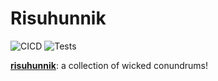 # Risuhunnik

<div>
  <img
    alt="CICD"
    src="https://github.com/mart-mihkel/risuhunnik/actions/workflows/main.yml/badge.svg"
  />
  <img
    alt="Tests"
    src="https://github.com/mart-mihkel/risuhunnik/actions/workflows/test.yml/badge.svg"
  />
</div>

**[risuhunnik](https://lest.risuhunnik.xyz)**: a collection of wicked conundrums!
